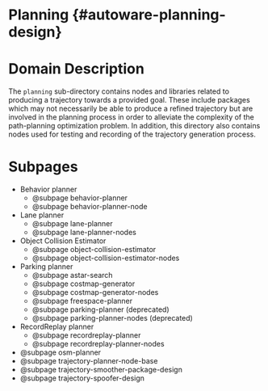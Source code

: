 Planning {#autoware-planning-design}
========

# Domain Description

The `planning` sub-directory contains nodes and libraries related to producing a trajectory 
towards a provided goal. 
These include packages which may not necessarily be able to produce a refined trajectory but 
are involved in the planning process in order to alleviate the complexity of the path-planning 
optimization problem. 
In addition, this directory also contains nodes used for testing and recording of the trajectory 
generation process.

# Subpages

- Behavior planner
  - @subpage behavior-planner
  - @subpage behavior-planner-node
- Lane planner
  - @subpage lane-planner
  - @subpage lane-planner-nodes
- Object Collision Estimator
  - @subpage object-collision-estimator
  - @subpage object-collision-estimator-nodes
- Parking planner
  - @subpage astar-search
  - @subpage costmap-generator
  - @subpage costmap-generator-nodes
  - @subpage freespace-planner
  - @subpage parking-planner (deprecated)
  - @subpage parking-planner-nodes (deprecated)
- RecordReplay planner
  - @subpage recordreplay-planner
  - @subpage recordreplay-planner-nodes
- @subpage osm-planner
- @subpage trajectory-planner-node-base
- @subpage trajectory-smoother-package-design
- @subpage trajectory-spoofer-design
